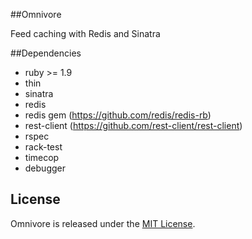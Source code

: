 ##Omnivore

Feed caching with Redis and Sinatra

##Dependencies

* ruby >= 1.9
* thin
* sinatra
* redis
* redis gem (https://github.com/redis/redis-rb)
* rest-client (https://github.com/rest-client/rest-client)
* rspec
* rack-test
* timecop
* debugger

## License

Omnivore is released under the [MIT License](http://www.opensource.org/licenses/MIT).